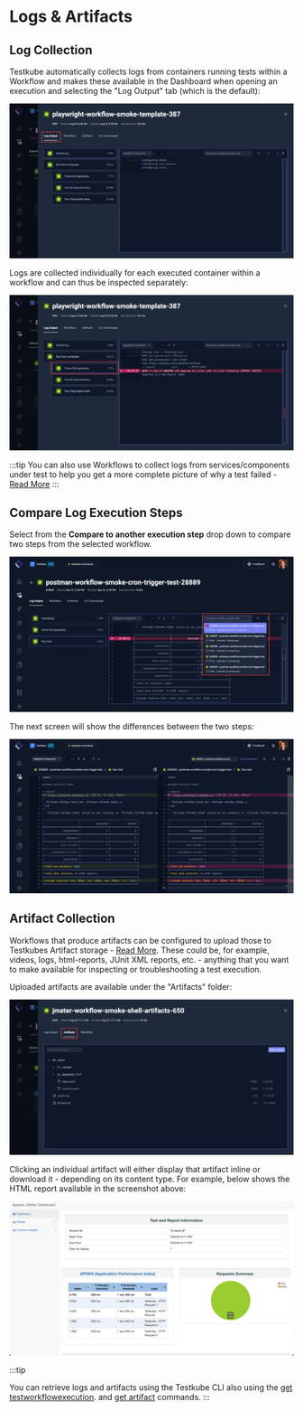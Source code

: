 # Logs & Artifacts

## Log Collection

Testkube automatically collects logs from containers running tests within a Workflow and makes these available in
the Dashboard when opening an execution and selecting the "Log Output" tab (which is the default):

![Workflow Log output](../img/workflows-log-output-multi-step-092024.png)

Logs are collected individually for each executed container within a workflow and can thus be inspected separately:

![Workflow Multi-log output](../img/workflows-multilog-output-092024.png)

:::tip
You can also use Workflows to collect logs from services/components under test to help you get
a more complete picture of why a test failed - [Read More](/articles/tw-capture-logs)
:::

## Compare Log Execution Steps

Select from the **Compare to another execution step** drop down to compare two steps from the selected workflow.

![Compare Steps](../img/compare-steps-092024.png)

The next screen will show the differences between the two steps:

![Comparison Screen](../img/comparison-screen-092024.png)

## Artifact Collection

Workflows that produce artifacts can be configured to upload those to Testkubes Artifact storage - [Read More](test-workflows-artifacts). These 
could be, for example, videos, logs, html-reports, JUnit XML reports, etc. - anything that you want to make available
for inspecting or troubleshooting a test execution. 

Uploaded artifacts are available under the "Artifacts" folder:

![Workflow Artifacts](../img/workflows-artifacts-tab-2.1.png)

Clicking an individual artifact will either display that artifact inline or download it - depending on its content type.
For example, below shows the HTML report available in the screenshot above:

![Rendered Workflow HTLM Artifact](../img/workflows-html-artifact-2.1.png)

:::tip

You can retrieve logs and artifacts using the Testkube CLI also using the [get testworkflowexecution](/cli/testkube_get_testworkflowexecution).
and [get artifact](/cli/testkube_get_artifact) commands.
:::





